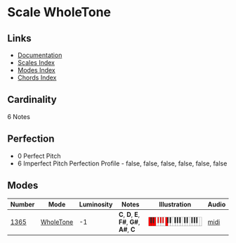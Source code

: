 # Scale WholeTone

## Links

- [Documentation](README.md)
- [Scales Index](Scales.md)
- [Modes Index](Modes.md)
- [Chords Index](Chords.md)

## Cardinality

6 Notes

## Perfection

- 0 Perfect Pitch
- 6 Imperfect Pitch
Perfection Profile - false, false, false, false, false, false

## Modes

| Number | Mode | Luminosity | Notes | Illustration | Audio |
|--------|------|------------|-------|--------------|-------|
| [1365](https://ianring.com/musictheory/scales/1365) | [WholeTone](ModeWholeTone.md) | -1 | **C**, **D**, **E**, **F#**, **G#**, **A#**, **C** | ![CNaturalWholeTone](ModeCNaturalWholeTone.png) | [midi](https://github.com/edipermadi/music/blob/main/docs/ModeCNaturalWholeTone.mid?raw=true) | 
